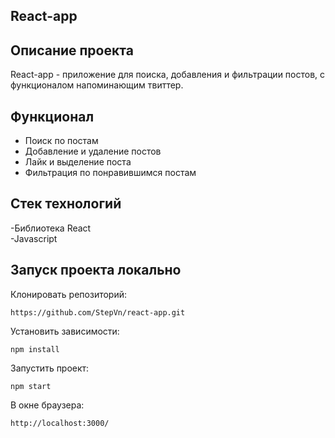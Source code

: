 ## React-app

## Описание проекта
React-app - приложение для поиска, добавления и фильтрации постов, с функционалом напоминающим твиттер.

## Функционал
- Поиск по постам
- Добавление и удаление постов
- Лайк и выделение поста
- Фильтрация по понравившимся постам

## Стек технологий
-Библиотека React        
-Javascript

## Запуск проекта локально
Клонировать репозиторий:

    https://github.com/StepVn/react-app.git

Установить зависимости:

    npm install

Запустить проект:

    npm start

В окне браузера:

    http://localhost:3000/
